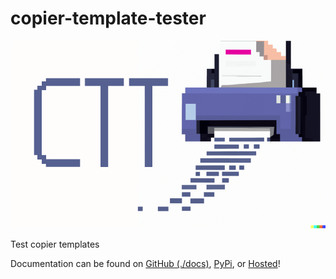 # copier-template-tester

![./docs/ctt-logo.png](./docs/ctt-logo.png)

Test copier templates

Documentation can be found on [GitHub (./docs)](./docs), [PyPi](https://pypi.org/project/copier_template_tester/), or [Hosted](https://copier-template-tester.kyleking.me/)!
